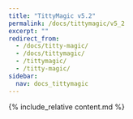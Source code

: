 ```yaml
---
title: "TittyMagic v5.2"
permalink: /docs/tittymagic/v5_2
excerpt: ""
redirect_from:
  - /docs/titty-magic/
  - /docs/tittymagic/
  - /tittymagic/
  - /titty-magic/
sidebar:
  nav: docs_tittymagic
---
```


{% include_relative content.md %}
